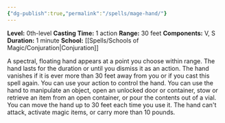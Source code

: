 ```yaml
---
{"dg-publish":true,"permalink":"/spells/mage-hand/"}
---
```


**Level:** 0th-level
**Casting Time:** 1 action
**Range:** 30 feet
**Components:** V, S
**Duration:** 1 minute
**School:** [[Spells/Schools of Magic/Conjuration\|Conjuration]]

A spectral, floating hand appears at a point you choose within range. The hand lasts for the duration or until you dismiss it as an action. The hand vanishes if it is ever more than 30 feet away from you or if you cast this spell again.
You can use your action to control the hand. You can use the hand to manipulate an object, open an unlocked door or container, stow or retrieve an item from an open container, or pour the contents out of a vial. You can move the hand up to 30 feet each time you use it.
The hand can't attack, activate magic items, or carry more than 10 pounds.